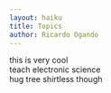```yaml
---
layout: haiku
title: Topics
author: Ricardo Ogando
---
```


this is very cool<br>
teach electronic science<br>
hug tree shirtless though<br>
